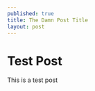 ```yaml
---
published: true
title: The Damn Post Title
layout: post
---
```

# Test Post

This is a test post